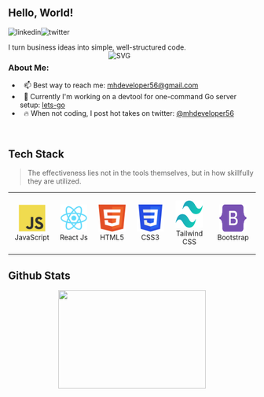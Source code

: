 ## Hello, World! 
<a href='https://www.linkedin.com/in/mhdeveloper56/'><img align='left' alt="linkedin" src="https://raw.githubusercontent.com/mhdeveloper56/mhdeveloper56/bce3be852b937b2e3bd0dd8f078abb565c0dacca/assets/linkedin.svg" height='18px'/></a>
<a href='https://twitter.com/mhdeveloper56/'><img align='left' alt="twitter" src="https://raw.githubusercontent.com/mhdeveloper56/mhdeveloper56/bce3be852b937b2e3bd0dd8f078abb565c0dacca/assets/twitter.svg" height='18px'/></a>
<br/>

I turn business ideas into simple, well-structured code. 
<img align="right" alt="SVG" src="https://raw.githubusercontent.com/mhdeveloper56/mhdeveloper56/bce3be852b937b2e3bd0dd8f078abb565c0dacca/assets/developer.svg" width="300px"/>

### About Me:

-  &nbsp; 📫 Best way to reach me: [mhdeveloper56@gmail.com](mailto:mhdeveloper56@gmail.com) 
-  &nbsp; 🔭 Currently I'm working on a devtool for one-command Go server setup: [lets-go](https://github.com/mhdeveloper56/stream-vibe)
-  &nbsp; 🔥 When not coding, I post hot takes on twitter: [@mhdeveloper56](https://twitter.com/mhdeveloper56)

<br/>

<h2 align="left">Tech Stack</h2>

> The effectiveness lies not in the tools themselves, but in how skillfully they are utilized.

<table>
  <tr>
    <td align="center" width="110" height="100">
      <a>
        <img src="./tech/javascript.svg" width="55" height="55" alt="JavaScript" />
      </a>
      <br>JavaScript
    </td>
    <td align="center" width="110" height="100">
      <a>
        <img src="./tech/react.svg" width="55" height="55" alt="TypeScript" />
      </a>
      <br>React Js
    </td>
    <td align="center" width="110" height="100">
      <a>
        <img src="./tech/html.svg" width="55" height="55" alt="Nodejs" />
      </a>
      <br>HTML5
    </td>
    <td align="center" width="110" height="100">
      <a>
        <img src="./tech/CSS.svg" width="55" height="55" alt="React" />
      </a>
      <br>CSS3
    </td>
    <td align="center" width="110" height="120">
      <a>
        <img src="./tech/tailwindcss.svg" width="55" height="55" alt="PostgreSQL" />
      </a>
      <br>Tailwind CSS
    </td>
    <td align="center" width="110" height="100">
      <a>
        <img src="./tech/bootstrap.svg" width="55" height="55" alt="MySQL" />
      </a>
      <br>Bootstrap
    </td>
  </tr>
</table>

<h2 align="left">Github Stats</h2>

<div align="center">
<div style="display: flex; justify-content: center;">
<a >
  <img height="200" width="300" align="left" src="https://github-readme-stats.vercel.app/api/top-langs/?username=mhdeveloper56&theme=transparent&layout=compact&hide_border=false&exclude_repo=false,github-readme-stats,github-readme-activity-graph,github-readme-streak-stats,IP&hide=css,Handlebars,NSIS" />
</a>
</div>
</div>
</br>
